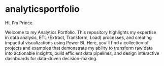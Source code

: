 # analyticsportfolio

Hi, I'm Prince.

Welcome to my Analytics Portfolio. This repository highlights my expertise in data analysis, ETL (Extract, Transform, Load) processes, and creating impactful visualizations using Power BI. Here, you'll find a collection of projects and examples that demonstrate my ability to transform raw data into actionable insights, build efficient data pipelines, and design interactive dashboards for data-driven decision-making.
